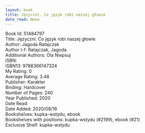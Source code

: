 ```yaml
---
layout: book
title: Języczni. Co język robi naszej głowie
date_read: None
---
```


Book Id: 51484797<br />
Title: Języczni. Co język robi naszej głowie<br />
Author: Jagoda Ratajczak<br />
Author l-f: Ratajczak, Jagoda<br />
Additional Authors: Ola Niepsuj<br />
ISBN: <br />
ISBN13: 9788366147324<br />
My Rating: 0<br />
Average Rating: 3.48<br />
Publisher: Karakter<br />
Binding: Hardcover<br />
Number of Pages: 240<br />
Year Published: 2020<br />
Date Read: <br />
Date Added: 2020/08/16<br />
Bookshelves: kupka-wstydu, ebook<br />
Bookshelves with positions: kupka-wstydu (#2199), ebook (#21)<br />
Exclusive Shelf: kupka-wstydu<br />

